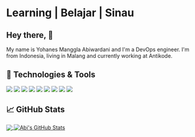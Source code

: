 # Learning | Belajar | Sinau

## Hey there, :wave:
My name is Yohanes Manggla Abiwardani and I'm a DevOps engineer. I'm from Indonesia, living in Malang and currently working at Antikode.

## 🔧 Technologies & Tools
![](https://img.shields.io/badge/OS-Linux-informational?style=flat&logo=linux&logoColor=white&color=2bbc8a)
![](https://img.shields.io/badge/Code-JavaScript-informational?style=flat&logo=javascript&logoColor=white&color=2bbc8a)
![](https://img.shields.io/badge/Code-Golang-informational?style=flat&logo=go&logoColor=white&color=2bbc8a)
![](https://img.shields.io/badge/Shell-Bash-informational?style=flat&logo=gnu-bash&logoColor=white&color=2bbc8a)
![](https://img.shields.io/badge/Tools-PostgreSQL-informational?style=flat&logo=postgresql&logoColor=white&color=2bbc8a)
![](https://img.shields.io/badge/Tools-Docker-informational?style=flat&logo=docker&logoColor=white&color=2bbc8a)
![](https://img.shields.io/badge/Tools-Kubernetes-informational?style=flat&logo=kubernetes&logoColor=white&color=2bbc8a)
![](https://img.shields.io/badge/Cloud-Digital_Ocean-informational?style=flat&logo=digitalocean&logoColor=white&color=2bbc8a)
![](https://img.shields.io/badge/Cloud-Amazon_Web_Service-informational?style=flat&logo=amazonaws&logoColor=white&color=2bbc8a)

## &#x1f4c8; GitHub Stats

<a href="https://github.com/abiwardanii/abiwardanii">
  <img align="center" src="https://github-readme-stats.vercel.app/api/top-langs/?username=abiwardanii&title_color=ffffff&text_color=c9cacc&icon_color=2bbc8a&bg_color=1d1f21" />
</a>
<a href="https://github.com/abiwardanii/abiwardanii">
  <img align="center" src="https://github-readme-stats.vercel.app/api?username=abiwardanii&show_icons=true&line_height=27&count_private=true&title_color=ffffff&text_color=c9cacc&icon_color=2bbc8a&bg_color=1d1f21" alt="Abi's GitHub Stats" />
</a>
